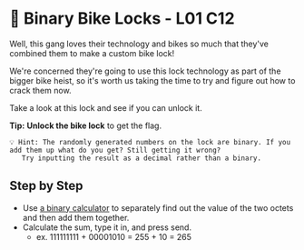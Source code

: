 # 🚳 Binary Bike Locks - L01 C12

Well, this gang loves their technology and bikes so much that they've combined them to make a custom bike lock!

We're concerned they're going to use this lock technology as part of the bigger bike heist, so it's worth us taking the time to try and figure out how to crack them now.

Take a look at this lock and see if you can unlock it.

**Tip:** **Unlock the bike lock** to get the flag. <!--- this has to be one of the worst tips they give you.. 💀 -->

```
💡 Hint: The randomly generated numbers on the lock are binary. If you add them up what do you get? Still getting it wrong?
   Try inputting the result as a decimal rather than a binary.
```

## Step by Step

- Use [a binary calculator](https://www.calculator.net/binary-calculator.html) to separately find out the value of the two octets and then add them together.
- Calculate the sum, type it in, and press send.
    - ex. 111111111 + 00001010 = 255 + 10 = 265
